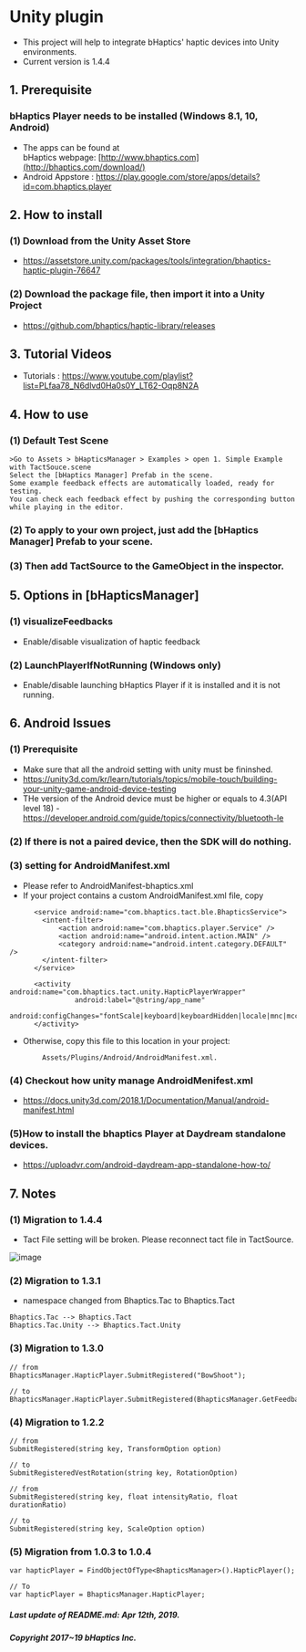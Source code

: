 # Unity plugin
* This project will help to integrate bHaptics' haptic devices into Unity environments. 
* Current version is 1.4.4

## 1. Prerequisite
### bHaptics Player needs to be installed (Windows 8.1, 10, Android)
* The apps can be found at <br/>
   bHaptics webpage: [http://www.bhaptics.com](http://bhaptics.com/download/)
* Android Appstore : https://play.google.com/store/apps/details?id=com.bhaptics.player

## 2. How to install
### (1) Download from the Unity Asset Store 
* https://assetstore.unity.com/packages/tools/integration/bhaptics-haptic-plugin-76647

### (2) Download the package file, then import it into a Unity Project
* https://github.com/bhaptics/haptic-library/releases
  

## 3. Tutorial Videos
* Tutorials : https://www.youtube.com/playlist?list=PLfaa78_N6dlvd0Ha0s0Y_LT62-Oqp8N2A
	
## 4. How to use
### (1) Default Test Scene 

```
>Go to Assets > bHapticsManager > Examples > open 1. Simple Example with TactSouce.scene
Select the [bHaptics Manager] Prefab in the scene.
Some example feedback effects are automatically loaded, ready for testing.
You can check each feedback effect by pushing the corresponding button while playing in the editor.
```

### (2) To apply to your own project, just add the [bHaptics Manager] Prefab to your scene.

### (3) Then add TactSource to the GameObject in the inspector.


## 5. Options in [bHapticsManager]
### (1) visualizeFeedbacks 
* Enable/disable visualization of haptic feedback

### (2) LaunchPlayerIfNotRunning (Windows only)
* Enable/disable launching bHaptics Player if it is installed and it is not running.


## 6. Android Issues
### (1) Prerequisite
* Make sure that all the android setting with unity must be fininshed.
* https://unity3d.com/kr/learn/tutorials/topics/mobile-touch/building-your-unity-game-android-device-testing
* THe version of the Android device must be higher or equals to 4.3(API level 18) - https://developer.android.com/guide/topics/connectivity/bluetooth-le

### (2) If there is not a paired device, then the SDK will do nothing.

### (3) setting for AndroidManifest.xml 
* Please refer to AndroidManifest-bhaptics.xml
* If your project contains a custom AndroidManifest.xml file, copy 

```
      <service android:name="com.bhaptics.tact.ble.BhapticsService">
        <intent-filter>
            <action android:name="com.bhaptics.player.Service" />
            <action android:name="android.intent.action.MAIN" />
            <category android:name="android.intent.category.DEFAULT" />
        </intent-filter>
      </service>
	  
	  <activity android:name="com.bhaptics.tact.unity.HapticPlayerWrapper"
                android:label="@string/app_name"
                android:configChanges="fontScale|keyboard|keyboardHidden|locale|mnc|mcc|navigation|orientation|screenLayout|screenSize|smallestScreenSize|uiMode|touchscreen">
      </activity>
```

* Otherwise, copy this file to this location in your project:
```
        Assets/Plugins/Android/AndroidManifest.xml.
```

### (4) Checkout how unity manage AndroidMenifest.xml 
* https://docs.unity3d.com/2018.1/Documentation/Manual/android-manifest.html

### (5)How to install the bhaptics Player at Daydream standalone devices.
* https://uploadvr.com/android-daydream-app-standalone-how-to/


## 7. Notes
### (1) Migration to 1.4.4
* Tact File setting will be broken. Please reconnect tact file in TactSource.

![image](https://user-images.githubusercontent.com/1837913/56008174-39afd880-5d16-11e9-8453-a88258296df6.png)


### (2) Migration to 1.3.1

* namespace changed from Bhaptics.Tac to Bhaptics.Tact
   
```
Bhaptics.Tac --> Bhaptics.Tact 
Bhaptics.Tac.Unity --> Bhaptics.Tact.Unity
```


### (3) Migration to 1.3.0

```
// from 
BhapticsManager.HapticPlayer.SubmitRegistered("BowShoot");

// to 
BhapticsManager.HapticPlayer.SubmitRegistered(BhapticsManager.GetFeedbackId("BowShoot"));
```


### (4) Migration to 1.2.2 

```
// from 
SubmitRegistered(string key, TransformOption option)

// to 
SubmitRegisteredVestRotation(string key, RotationOption)

// from
SubmitRegistered(string key, float intensityRatio, float durationRatio)

// to
SubmitRegistered(string key, ScaleOption option) 
```



### (5) Migration from 1.0.3 to 1.0.4

```
var hapticPlayer = FindObjectOfType<BhapticsManager>().HapticPlayer();

// To 
var hapticPlayer = BhapticsManager.HapticPlayer;
```


##### Last update of README.md: Apr 12th, 2019.

##### Copyright 2017~19 bHaptics Inc.
